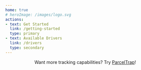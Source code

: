 ```yaml
---
home: true
# heroImage: /images/logo.svg
actions:
- text: Get Started
  link: /getting-started
  type: primary
- text: Available Drivers
  link: /drivers
  type: secondary
---
```


<div align="center">

Want more tracking capabilities? Try [ParcelTrap](https://parceltrap.voke.dev)!

</div>
